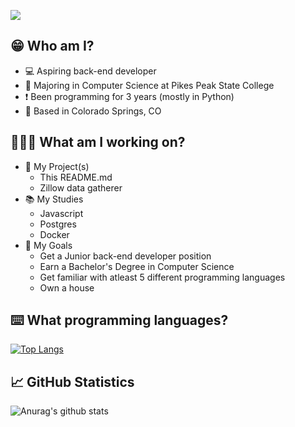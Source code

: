 ![](https://komarev.com/ghpvc/?username=andrew-programs&color=blue)
## 😁 Who am I? ##
- 💻 Aspiring back-end developer
- 📖 Majoring in Computer Science at Pikes Peak State College
- ❗️ Been programming for 3 years (mostly in Python)
- 📍 Based in Colorado Springs, CO

## 🧑🏻‍💻 What am I working on? ##
- 📐 My Project(s)
  - This README.md
  - Zillow data gatherer
- 📚 My Studies
  - Javascript
  - Postgres
  - Docker
- 🎯 My Goals
  - Get a Junior back-end developer position
  - Earn a Bachelor's Degree in Computer Science
  - Get familiar with atleast 5 different programming languages
  - Own a house

## ⌨️ What programming languages? ##
[![Top Langs](https://github-readme-stats.vercel.app/api/top-langs/?username=andrew-programs)](https://github.com/anuraghazra/github-readme-stats)

## 📈 GitHub Statistics ##
![Anurag's github stats](https://github-readme-stats.vercel.app/api?username=andrew-programs)
